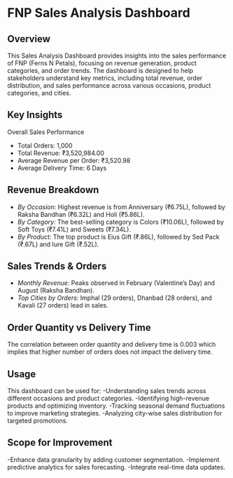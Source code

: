 # FNP Sales Analysis Dashboard
 
## Overview
This Sales Analysis Dashboard provides insights into the sales performance of FNP (Ferns N Petals), focusing on revenue generation, product categories, and order trends. The dashboard is designed to help stakeholders understand key metrics, including total revenue, order distribution, and sales performance across various occasions, product categories, and cities.

## Key Insights
Overall Sales Performance
- Total Orders: 1,000
- Total Revenue: ₹3,520,984.00
- Average Revenue per Order: ₹3,520.98
- Average Delivery Time: 6 Days
## Revenue Breakdown
- *By Occasion:* Highest revenue is from Anniversary (₹6.75L), followed by Raksha Bandhan (₹6.32L) and Holi (₹5.86L).
- *By Category:* The best-selling category is Colors (₹10.06L), followed by Soft Toys (₹7.41L) and Sweets (₹7.34L).
- *By Product:* The top product is Eius Gift (₹.86L), followed by Sed Pack (₹.67L) and Iure Gift (₹.52L).
## Sales Trends & Orders
- *Monthly Revenue:* Peaks observed in February (Valentine’s Day) and August (Raksha Bandhan).
- *Top Cities by Orders:* Imphal (29 orders), Dhanbad (28 orders), and Kavali (27 orders) lead in sales.
## Order Quantity vs Delivery Time
The correlation between order quantity and delivery time is 0.003 which implies that higher number of orders does not impact the delivery time.


## Usage
This dashboard can be used for:
-Understanding sales trends across different occasions and product categories.
-Identifying high-revenue products and optimizing inventory.
-Tracking seasonal demand fluctuations to improve marketing strategies.
-Analyzing city-wise sales distribution for targeted promotions.

## Scope for Improvement
-Enhance data granularity by adding customer segmentation.
-Implement predictive analytics for sales forecasting.
-Integrate real-time data updates.
